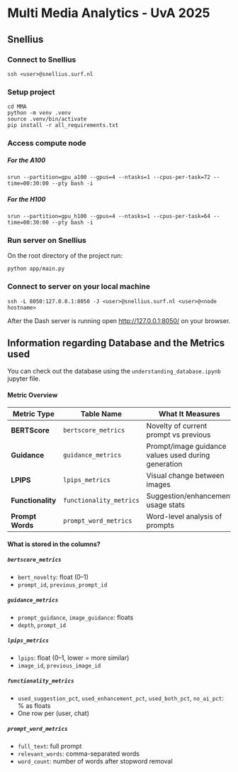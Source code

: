 # Multi Media Analytics - UvA 2025

## Snellius
### Connect to Snellius
```
ssh <user>@snellius.surf.nl 
```

### Setup project
```
cd MMA
python -m venv .venv
source .venv/bin/activate
pip install -r all_requirements.txt
```

### Access compute node

##### For the A100
```
srun --partition=gpu_a100 --gpus=4 --ntasks=1 --cpus-per-task=72 --time=00:30:00 --pty bash -i
```

##### For the H100
```
srun --partition=gpu_h100 --gpus=4 --ntasks=1 --cpus-per-task=64 --time=00:30:00 --pty bash -i
```


### Run server on Snellius
On the root directory of the project run:
```
python app/main.py
```

### Connect to server on your local machine
```
ssh -L 8050:127.0.0.1:8050 -J <user>@snellius.surf.nl <user>@<node hostname>
```

After the Dash server is running open http://127.0.0.1:8050/ on your browser.

## Information regarding Database and the Metrics used

You can check out the database using the `understanding_database.ipynb` jupyter file.


#### Metric Overview

| Metric Type       | Table Name              | What It Measures                                    |
| ----------------- | ----------------------- | --------------------------------------------------- |
| **BERTScore**     | `bertscore_metrics`     | Novelty of current prompt vs previous               |
| **Guidance**      | `guidance_metrics`      | Prompt/image guidance values used during generation |
| **LPIPS**         | `lpips_metrics`         | Visual change between images                        |
| **Functionality** | `functionality_metrics` | Suggestion/enhancement usage stats                  |
| **Prompt Words**  | `prompt_word_metrics`   | Word-level analysis of prompts                      |

#### What is stored in the columns?

##### `bertscore_metrics`

* `bert_novelty`: float (0–1)
* `prompt_id`, `previous_prompt_id`

##### `guidance_metrics`

* `prompt_guidance`, `image_guidance`: floats
* `depth`, `prompt_id`

##### `lpips_metrics`

* `lpips`: float (0–1, lower = more similar)
* `image_id`, `previous_image_id`

##### `functionality_metrics`

* `used_suggestion_pct`, `used_enhancement_pct`, `used_both_pct`, `no_ai_pct`: % as floats
* One row per (user, chat)

##### `prompt_word_metrics`

* `full_text`: full prompt
* `relevant_words`: comma-separated words
* `word_count`: number of words after stopword removal